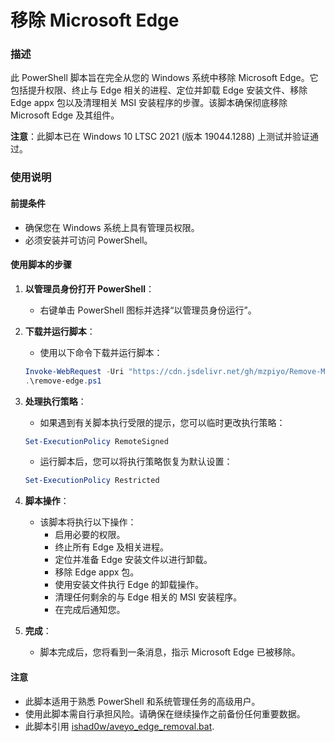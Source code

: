 # 移除 Microsoft Edge

### 描述
此 PowerShell 脚本旨在完全从您的 Windows 系统中移除 Microsoft Edge。它包括提升权限、终止与 Edge 相关的进程、定位并卸载 Edge 安装文件、移除 Edge appx 包以及清理相关 MSI 安装程序的步骤。该脚本确保彻底移除 Microsoft Edge 及其组件。

**注意**：此脚本已在 Windows 10 LTSC 2021 (版本 19044.1288) 上测试并验证通过。

### 使用说明
#### 前提条件
- 确保您在 Windows 系统上具有管理员权限。
- 必须安装并可访问 PowerShell。

#### 使用脚本的步骤
1. **以管理员身份打开 PowerShell**：
   - 右键单击 PowerShell 图标并选择“以管理员身份运行”。

2. **下载并运行脚本**：
   - 使用以下命令下载并运行脚本：
   ```powershell
   Invoke-WebRequest -Uri "https://cdn.jsdelivr.net/gh/mzpiyo/Remove-Microsoft-Edge/remove-edge.ps1" -OutFile "remove-edge.ps1"
   .\remove-edge.ps1
   ```

3. **处理执行策略**：
   - 如果遇到有关脚本执行受限的提示，您可以临时更改执行策略：
   ```powershell
   Set-ExecutionPolicy RemoteSigned
   ```
   - 运行脚本后，您可以将执行策略恢复为默认设置：
   ```powershell
   Set-ExecutionPolicy Restricted
   ```

4. **脚本操作**：
   - 该脚本将执行以下操作：
     - 启用必要的权限。
     - 终止所有 Edge 及相关进程。
     - 定位并准备 Edge 安装文件以进行卸载。
     - 移除 Edge appx 包。
     - 使用安装文件执行 Edge 的卸载操作。
     - 清理任何剩余的与 Edge 相关的 MSI 安装程序。
     - 在完成后通知您。

5. **完成**：
   - 脚本完成后，您将看到一条消息，指示 Microsoft Edge 已被移除。

#### 注意
- 此脚本适用于熟悉 PowerShell 和系统管理任务的高级用户。
- 使用此脚本需自行承担风险。请确保在继续操作之前备份任何重要数据。
- 此脚本引用 [ishad0w/aveyo_edge_removal.bat](https://gist.github.com/ishad0w/3b79bf829e9725aa102b2e8446bb5ef8).
